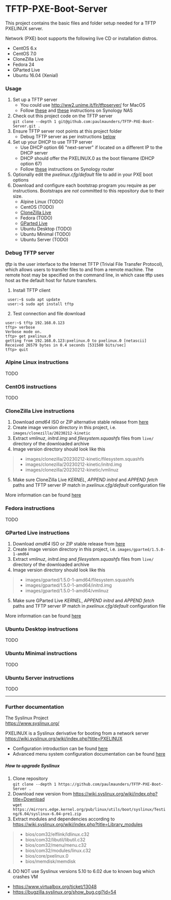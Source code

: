# TFTP-PXE-Boot-Server

This project contains the basic files and folder setup needed for a TFTP PXELINUX server.

Network (PXE) boot supports the following live CD or installation distros.
* CentOS 6.x
* CentOS 7.0
* CloneZilla Live
* Fedora 24
* GParted Live
* Ubuntu 16.04 (Xenial)

### Usage
1. Set up a TFTP server
    * You could use http://ww2.unime.it/flr/tftpserver/ for MacOS
    * Follow [these](http://www.pyrosoft.co.uk/blog/2013/01/13/setting-up-a-pxe-boot-server-on-synology-dsm-4-2-beta/) and [these](https://kb.synology.com/en-us/DSM/tutorial/How_to_implement_PXE_with_Synology_NAS) instructions on Synology NAS
2. Check out this project code on the TFTP server  
    `git clone --depth 1 git@github.com:paulmaunders/TFTP-PXE-Boot-Server.git .`
3. Ensure TFTP server root points at this project folder
    * Debug TFTP server as per instructions [below](#Debug_TFTP_server)
4. Set up your DHCP to use TFTP server
    * Use DHCP option 66 "next-server" if located on a different IP to the DHCP server
    * DHCP should offer the PXELINUX.0 as the boot filename (DHCP option 67)
    * Follow [these](https://community.synology.com/enu/forum/2/post/124897) instructions on Synology router
5. Optionally edit the _pxelinux.cfg/default_ file to add in your PXE boot options
6. Download and configure each bootstrap program you require as per instructions. Bootstraps are *not* committed to this repository due to their size.
    * Alpine Linux (TODO)
    * CentOS (TODO)
    * [CloneZilla Live](#CloneZilla-Live-instructions)
    * Fedora (TODO)
    * [GParted Live](#GParted-Live-instructions)
    * Ubuntu Desktop (TODO)
    * Ubuntu Minimal (TODO)
    * Ubuntu Server (TODO)

### Debug TFTP server
_tftp_ is the user interface to the Internet TFTP (Trivial File Transfer Protocol), which allows users to transfer files to and from a remote machine. The remote host may be specified on the command line, in which case tftp uses host as the default host for future transfers.
1. Install TFTP client
  ```
   user:~$ sudo apt update
   user:~$ sudo apt install tftp
  ```
2. Test connection and file download
  ```
  user:~$ tftp 192.168.0.123
  tftp> verbose
  Verbose mode on.
  tftp> get pxelinux.0
  getting from 192.168.0.123:pxelinux.0 to pxelinux.0 [netascii]
  Received 26579 bytes in 0.4 seconds [531580 bits/sec]
  tftp> quit
  ```

### Alpine Linux instructions
TODO

### CentOS instructions
TODO

### CloneZilla Live instructions
1. Download _amd64_ ISO or ZIP alternative stable release from [here](https://clonezilla.org/downloads/download.php?branch=alternative)
2. Create image version directory in this project, i.e. `images/clonezilla/20230212-kinetic`
3. Extract _vmlinuz_, _initrd.img_ and _filesystem.squashfs_ files from `live/` directory of the downloaded archive
4. Image version directory should look like this
  > * images/clonezilla/20230212-kinetic/filesystem.squashfs
  > * images/clonezilla/20230212-kinetic/initrd.img
  > * images/clonezilla/20230212-kinetic/vmlinuz
5. Make sure CloneZilla Live _KERNEL_, _APPEND initrd_ and _APPEND fetch_ paths and TFTP server IP match in _pxelinux.cfg/default_ configuration file

More information can be found [here](https://clonezilla.org/livepxe.php)

### Fedora instructions
TODO

### GParted Live instructions
1. Download _amd64_ ISO or ZIP stable release from [here](https://sourceforge.net/projects/gparted/files/gparted-live-stable/)
2. Create image version directory in this project, i.e. `images/gparted/1.5.0-1-amd64`
3. Extract _vmlinuz_, _initrd.img_ and _filesystem.squashfs_ files from `live/` directory of the downloaded archive
4. Image version directory should look like this
  > * images/gparted/1.5.0-1-amd64/filesystem.squashfs
  > * images/gparted/1.5.0-1-amd64/initrd.img
  > * images/gparted/1.5.0-1-amd64/vmlinuz
5. Make sure GParted Live _KERNEL_, _APPEND initrd_ and _APPEND fetch_ paths and TFTP server IP match in _pxelinux.cfg/default_ configuration file

More information can be found [here](https://gparted.org/livepxe.php)

### Ubuntu Desktop instructions
TODO

### Ubuntu Minimal instructions
TODO

### Ubuntu Server instructions
TODO

---
### Further documentation
The Syslinux Project  
https://www.syslinux.org/  

PXELINUX is a Syslinux derivative for booting from a network server  
https://wiki.syslinux.org/wiki/index.php?title=PXELINUX

* Configuration introduction can be found [here](https://wiki.syslinux.org/wiki/index.php?title=Config)
* Advanced menu system configuration documentation can be found [here](https://wiki.syslinux.org/wiki/index.php?title=Menu)

##### How to upgrade Syslinux
1. Clone repository  
  `git clone --depth 1 https://github.com/paulmaunders/TFTP-PXE-Boot-Server .`
2. Download new version from https://wiki.syslinux.org/wiki/index.php?title=Download  
  `wget https://mirrors.edge.kernel.org/pub/linux/utils/boot/syslinux/Testing/6.04/syslinux-6.04-pre1.zip`
3. Extract modules and dependencies according to https://wiki.syslinux.org/wiki/index.php?title=Library_modules
  > * bios/com32/elflink/ldlinux.c32
  > * bios/com32/libutil/libutil.c32
  > * bios/com32/menu/menu.c32
  > * bios/com32/modules/linux.c32
  > * bios/core/pxelinux.0
  > * bios/memdisk/memdisk
4. DO NOT use Syslinux versions 5.10 to 6.02 due to known bug which crashes VM
  * https://www.virtualbox.org/ticket/13048
  * https://bugzilla.syslinux.org/show_bug.cgi?id=54
